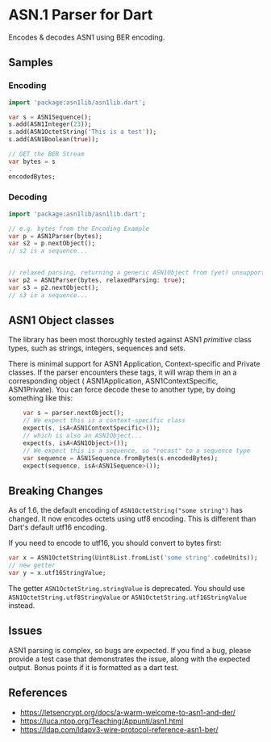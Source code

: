 # ASN.1 Parser for Dart

Encodes & decodes ASN1 using BER encoding.

## Samples

### Encoding

```dart
import 'package:asn1lib/asn1lib.dart';

var s = ASN1Sequence();
s.add(ASN1Integer(23));
s.add(ASN1OctetString('This is a test'));
s.add(ASN1Boolean(true));

// GET the BER Stream
var bytes = s
.
encodedBytes;
```

### Decoding

```dart
import 'package:asn1lib/asn1lib.dart';

// e.g. bytes from the Encoding Example
var p = ASN1Parser(bytes);
var s2 = p.nextObject();
// s2 is a sequence...


// relaxed parsing, returning a generic ASN1Object from (yet) unsupported structures, instead of throwing
var p2 = ASN1Parser(bytes, relaxedParsing: true);
var s3 = p2.nextObject();
// s3 is a sequence...
```

## ASN1 Object classes

The library has been most thoroughly tested against ASN1 _primitive_ class types, such as strings,
integers,
sequences and sets.

There is minimal support for ASN1 Application, Context-specific and Private classes. If the parser
encounters
these tags, it will wrap them in an a corresponding object ( ASN1Application, ASN1ContextSpecific,
ASN1Private). You
can force decode these to another type, by doing something like this:

```dart
    var s = parser.nextObject();
    // We expect this is a context-specific class
    expect(s, isA<ASN1ContextSpecific>());
    // which is also an ASN1Object...
    expect(s, isA<ASN1Object>());
    // We expect this is a sequence, so "recast" to a sequence type
    var sequence = ASN1Sequence.fromBytes(s.encodedBytes);
    expect(sequence, isA<ASN1Sequence>());
```
## Breaking Changes

As of 1.6, the default encoding of `ASN1OctetString("some string")` has changed. It now encodes
octets using utf8 encoding. This is different than Dart's default utf16 encoding.

If you need to encode to utf16, you should convert to bytes first:

```dart
var x = ASN1OctetString(Uint8List.fromList('some string'.codeUnits));
// new getter
var y = x.utf16StringValue;

```

The getter `ASN1OctetString.stringValue` is deprecated. You should use `ASN1OctetString.utf8StringValue` or `ASN1OctetString.utf16StringValue` instead.


## Issues

ASN1 parsing is complex, so bugs are expected. If you find a bug, please provide a test case
that demonstrates the issue, along with the
expected output. Bonus points if it is formatted as a dart test.

## References

* https://letsencrypt.org/docs/a-warm-welcome-to-asn1-and-der/
* https://luca.ntop.org/Teaching/Appunti/asn1.html
* https://ldap.com/ldapv3-wire-protocol-reference-asn1-ber/
